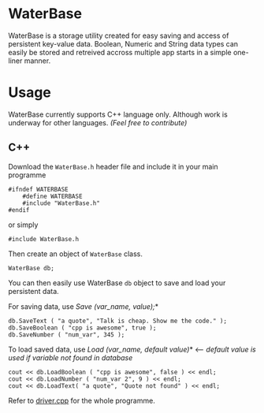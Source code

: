 # WaterBase

WaterBase is a storage utility created for easy saving and access of persistent key-value data. Boolean, Numeric and String data types can easily be stored and retreived accross multiple app starts in a simple one-liner manner.

# Usage
WaterBase currently supports C++ language only. Although work is underway for other languages. _(Feel free to contribute)_
## C++
Download the `WaterBase.h` header file and include it in your main programme
```
#ifndef WATERBASE
    #define WATERBASE
    #include "WaterBase.h"
#endif
```
or simply
```
#include WaterBase.h
```

Then create an object of `WaterBase` class.
```
WaterBase db;
```

You can then easily use WaterBase `db` object to save and load your persistent data.

For saving data, use **Save* (var_name, value);**
```
db.SaveText ( "a quote", "Talk is cheap. Show me the code." );
db.SaveBoolean ( "cpp is awesome", true );
db.SaveNumber ( "num_var", 345 );
```
  
  
To load saved data, use **Load* (var_name, default value)** <-- _default value is used if variable not found in database_
```
cout << db.LoadBoolean ( "cpp is awesome", false ) << endl;
cout << db.LoadNumber ( "num_var 2", 9 ) << endl;
cout << db.LoadText( "a quote", "Quote not found" ) << endl;
```

Refer to [driver.cpp](driver.cpp) for the whole programme.
